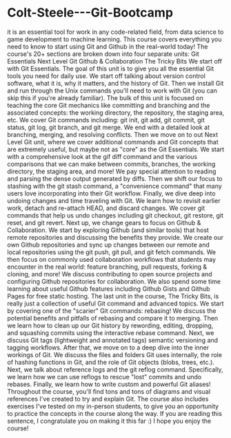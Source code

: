 # Colt-Steele---Git-Bootcamp
it is an essential tool for work in any code-related field, from data science to game development to machine learning.  This course covers everything you need to know to start using Git and Github in the real-world today!  The course's 20+ sections are broken down into four separate units:  Git Essentials  Next Level Git  Github &amp; Collaboration  The Tricky Bits  We start off with Git Essentials.  The goal of this unit is to give you all the essential Git tools you need for daily use.  We start off talking about version control software, what it is, why it matters, and the history of Git.  Then we install Git and run through the Unix commands you'll need to work with Git (you can skip this if you're already familiar).  The bulk of this unit is focused on teaching the core Git mechanics like committing and branching and the associated concepts: the working directory, the repository, the staging area, etc.    We cover Git commands including: git init, git add, git commit, git status, git log, git branch, and git merge.  We end with a detailed look at branching, merging, and resolving conflicts.  Then we move on to out Next Level Git unit, where we cover additional commands and Git concepts that are extremely useful, but maybe not as "core" as the Git Essentials.  We start with a comprehensive look at the gif diff command and the various comparisons that we can make between commits, branches, the working directory, the staging area, and more!  We pay special attention to reading and parsing the dense output generated by diffs.  Then we shift our focus to stashing with the git stash command, a "convenience command" that many users love incorporating into their Git workflow.  Finally, we dive deep into undoing changes and time traveling with Git.  We learn how to revisit earlier work, detach and re-attach HEAD, and discard changes.  We cover git commands that help us undo changes including git checkout, git restore, git reset, and git revert.  Next up, we change gears to focus on Github &amp; Collaboration.  We start by exploring Github (and similar tools) that host remote repositories and discussing the benefits they provide.  We create our own Github repositories and sync up changes between our remote and local repositories using the git push, git pull, and git fetch commands.  We then focus on commonly used collaboration workflows that students may encounter in the real world: feature branching, pull requests, forking &amp; cloning, and more! We discuss contributing to open source projects and configuring Github repositories for collaboration. We also spend some time learning about useful Github features including Github Gists and Github Pages for free static hosting.  The last unit in the course, The Tricky Bits, is really just a collection of useful Git command and advanced topics.  We start by covering one of the "scarier" Git commands: rebasing!  We discuss the potential benefits and pitfalls of rebasing and compare it to merging.  Then we learn how to clean up our Git history by rewording, editing, dropping, and squashing commits using the interactive rebase command.  Next, we discuss Git tags (lightweight and annotated tags) semantic versioning and tagging workflows.  After that, we move on to a deep dive into the inner workings of Git.  We discuss the files and folders Git uses internally, the role of hashing functions in Git, and the role of Git objects (blobs, trees, etc.). Next, we talk about reference logs and the git reflog command.  Specifically, we learn how we can use reflogs to rescue "lost" commits and undo rebases.  Finally, we learn how to write custom and powerful Git aliases!  Throughout the course, you'll find tons and tons of diagrams and visual references I've created to try and explain Git.  The course also includes exercises I've tested on my in-person students, to give you an opportunity to practice the concepts in the course along the way.  If you are reading this sentence, I congratulate you on making it this far :) I hope you enjoy the course!
